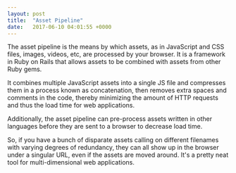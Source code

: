 ```yaml
---
layout: post
title:  "Asset Pipeline"
date:   2017-06-10 04:01:55 +0000
---
```



The asset pipeline is the means by which assets, as in JavaScript and CSS files, images, videos, etc, are processed by your browser. It is a framework in Ruby on Rails that allows assets to be combined with assets from other Ruby gems.

It combines multiple JavaScript assets into a single JS file and compresses them in a process known as concatenation, then removes extra spaces and comments in the code, thereby minimizing the amount of HTTP requests and thus the load time for web applications.

Additionally, the asset pipeline can pre-process assets written in other languages before they are sent to a browser to decrease load time.

So, if you have a bunch of disparate assets calling on different filenames with varying degrees of redundancy, they can all show up in the browser under a singular URL, even if the assets are moved around. It's a pretty neat tool for multi-dimensional web applications.
